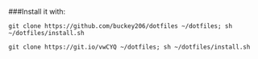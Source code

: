 ###Install it with: 

```
git clone https://github.com/buckey206/dotfiles ~/dotfiles; sh ~/dotfiles/install.sh
```

```
git clone https://git.io/vwCYQ ~/dotfiles; sh ~/dotfiles/install.sh
```
